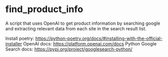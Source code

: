 # find_product_info
A script that uses OpenAI to get product information by searching google and extracting relevant data from each site in the search result list.

Install poetry: https://python-poetry.org/docs/#installing-with-the-official-installer
OpenAI docs: https://platform.openai.com/docs
Python Google Search docs: https://pypi.org/project/googlesearch-python/
